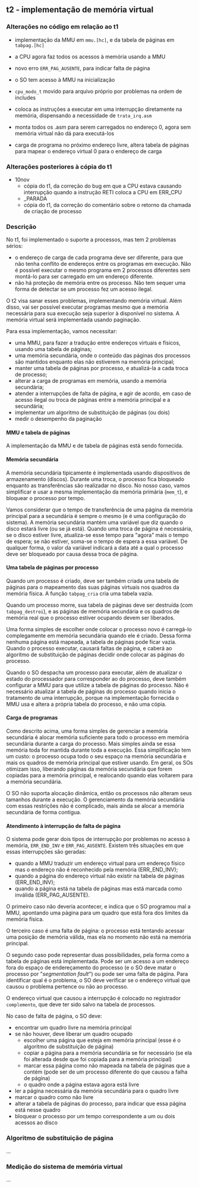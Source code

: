 ## t2 - implementação de memória virtual

### Alterações no código em relação ao t1

- implementação da MMU em `mmu.[hc]`, e da tabela de páginas em `tabpag.[hc]`
- a CPU agora faz todos os acessos à memória usando a MMU
- novo erro `ERR_PAG_AUSENTE`, para indicar falta de página
- o SO tem acesso à MMU na inicialização
- `cpu_modo_t` movido para arquivo próprio por problemas na ordem de includes

- coloca as instruções a executar em uma interrupção diretamente na memória,
  dispensando a necessidade de `trata_irq.asm`
- monta todos os .asm para serem carregados no endereço 0, agora sem memória virtual não dá para executá-los
- carga de programa no próximo endereço livre, altera tabela de páginas para mapear o endereço virtual 0 para o endereço de carga

### Alterações posteriores à cópia do t1

- 10nov
   - cópia do t1, da correção do bug em que a CPU estava causando interrupção quando a 
     instrução RETI coloca a CPU em ERR_CPU
   - _PARADA
   - cópia do t1, da correção do comentário sobre o retorno da chamada de criação de 
     processo

### Descrição

No t1, foi implementado o suporte a processos, mas tem 2 problemas sérios:
- o endereço de carga de cada programa deve ser diferente, para que não tenha conflito de endereços entre os programas em execução. Não é possível executar o mesmo programa em 2 processos diferentes sem montá-lo para ser carregado em um endereço diferente.
- não há proteção de memória entre os processo. Não tem sequer uma forma de detectar se um processo fez um acesso ilegal.

O t2 visa sanar esses problemas, implementando memória virtual. Além disso, vai ser possível executar programas mesmo que a memória necessária para sua execução seja superior à disponível no sistema. A memória virtual será implementada usando paginação.

Para essa implementação, vamos necessitar:
- uma MMU, para fazer a tradução entre endereços virtuais e físicos, usando uma tabela de páginas;
- uma memória secundária, onde o conteúdo das páginas dos processos são mantidos enquanto elas não estiverem na memória principal;
- manter uma tabela de páginas por processo, e atualizá-la a cada troca de processo;
- alterar a carga de programas em memória, usando a memória secundária;
- atender a interrupções de falta de página, e agir de acordo, em caso de acesso ilegal ou troca de páginas entre a memória principal e a secundária;
- implementar um algoritmo de substituição de páginas (ou dois)
- medir o desempenho da paginação

#### MMU e tabela de páginas

A implementação da MMU e de tabela de páginas está sendo fornecida.

#### Memória secundária

A memória secundária tipicamente é implementada usando dispositivos de armazenamento (discos). Durante uma troca, o processo fica bloqueado enquanto as transferências são realizadar no disco.
No nosso caso, vamos simplificar e usar a mesma implementação da memória primária (`mem_t`), e bloquear o processo por tempo.

Vamos considerar que o tempo de transferência de uma página da memória principal para a secundária é sempre o mesmo (e é uma configuração do sistema).
A memória secundária mantém uma variável que diz quando o disco estará livre (ou se já está). Quando uma troca de página é necessária, se o disco estiver livre, atualiza-se esse tempo para "agora" mais o tempo de espera; se não estiver, soma-se o tempo de espera a essa variável. De qualquer forma, o valor da variável indicará a data até a qual o processo deve ser bloqueado por causa dessa troca de página.

#### Uma tabela de páginas por processo

Quando um processo é criado, deve ser também criada uma tabela de páginas para o mapeamento das suas páginas virtuais nos quadros da memória física. A função `tabpag_cria` cria uma tabela vazia.

Quando um processo morre, sua tabela de páginas deve ser destruída (com `tabpag_destroi`), e as páginas de memória secundária e os quadros de memória real que o processo estiver ocupando devem ser liberados.

Uma forma simples de escolher onde colocar o processo novo é carregá-lo complegamente em memória secundária quando ele é criado. Dessa forma nenhuma página está mapeada, a tabela de páginas pode ficar vazia. Quando o processo executar, causará faltas de página, e caberá ao algoritmo de substituição de páginas decidir onde colocar as páginas do processo.

Quando o SO despacha um processo para executar, além de atualizar o estado do processador para corresponder ao do processo, deve também configurar a MMU para que utilize a tabela de páginas do processo.
Não é necessário atualizar a tabela de páginas do processo quando inicia o tratamento de uma interrupção, porque na implementação fornecida o MMU usa e altera a própria tabela do processo, e não uma cópia.

#### Carga de programas

Como descrito acima, uma forma simples de gerenciar a memória secundária é alocar memória suficiente para todo o processo em memória secundária durante a carga do processo. Mais simples ainda se essa memória toda for mantida durante toda a execução. Essa simplificação tem um custo: o processo ocupa todo o seu espaço na memória secundária e mais os quadros de memória principal que estiver usando. Em geral, os SOs otimizam isso, liberando páginas da memória secundária que forem copiadas para a memória principal, e realocando quando elas voltarem para a memória secundária.

O SO não suporta alocação dinâmica, então os processos não alteram seus tamanhos durante a execução. O gerenciamento da memória secundária com essas restrições não é complicado, mais ainda se alocar a memória secundária de forma contígua.

#### Atendimento à interrupção de falta de página

O sistema pode gerar dois tipos de interrupção por problemas no acesso à memória, `ERR_END_INV` e `ERR_PAG_AUSENTE`. Existem três situações em que essas interrupções são geradas:
- quando a MMU traduzir um endereço virtual para um endereço físico mas o endereço não é reconhecido pela memória (ERR_END_INV);
- quando a página do endereço virtual não existir na tabela de páginas (ERR_END_INV);
- quando a página está na tabela de páginas mas está marcada como inválida (ERR_PAG_AUSENTE).

O primeiro caso não deveria acontecer, e indica que o SO programou mal a MMU, apontando uma página para um quadro que está fora dos limites da memória física.

O terceiro caso é uma falta de página: o processo está tentando acessar uma posição de memória válida, mas ela no momento não está na memória principal.

O segundo caso pode representar duas possibilidades, pela forma como a tabela de páginas está implementada. Pode ser um acesso a um endereço fora do espaço de endereçamento do processo (e o SO deve matar o processo por "*segmentation fault*") ou pode ser uma falta de página. Para identificar qual é o problema, o SO deve verificar se o endereço virtual que causou o problema pertence ou não ao processo.

O endereço virtual que causou a interrupção é colocado no registrador `complemento`, que deve ter sido salvo na tabela de processos.

No caso de falta de página, o SO deve:
- encontrar um quadro livre na memória principal
- se não houver, deve liberar um quadro ocupado
  - escolher uma página que esteja em memória principal (esse é o algoritmo de substituição de página)
  - copiar a página para a memória secundária se for necessário (se ela foi alterada desde que foi copiada para a memória principal)
  - marcar essa página como não mapeada na tabela de páginas que a contém (pode ser de um processo diferente do que causou a falha de página)
  - o quadro onde a página estava agora está livre
- ler a página necessária da memória secundária para o quadro livre
- marcar o quadro como não livre
- alterar a tabela de páginas do processo, para indicar que essa página está nesse quadro
- bloquear o processo por um tempo correspondente a um ou dois acessos ao disco

### Algoritmo de substituição de página

...

### Medição do sistema de memória virtual

...

